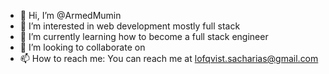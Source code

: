 - 👋 Hi, I’m @ArmedMumin
- 👀 I’m interested in web development mostly full stack
- 🌱 I’m currently learning how to become a full stack engineer
- 💞️ I’m looking to collaborate on
- 📫 How to reach me: You can reach me at
   lofqvist.sacharias@gmail.com

<!---
ArmedMumin/ArmedMumin is a ✨ special ✨ repository because its `README.md` (this file) appears on your GitHub profile.
You can click the Preview link to take a look at your changes.
--->
